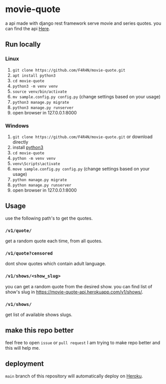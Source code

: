 # movie-quote
a api made with django rest framework serve movie and series quotes. you can find the api [Here](https://movie-quote-api.herokuapp.com).

## Run locally
### Linux
1. `git clone https://github.com/F4R4N/movie-quote.git`
2. `apt install python3`
3. `cd movie-quote`
4. `python3 -m venv venv`
5. `source venv/bin/activate`
6. `mv sample.config.py config.py` (change settings based on your usage)
7. `python3 manage.py migrate`
8. `python3 manage.py runserver`
9. open browser in 127.0.0.1:8000

### Windows
1. `git clone https://github.com/F4R4N/movie-quote.git` or download directly
2. install [python3](https://www.python.org/downloads/)
3. `cd movie-quote`
4. `python -m venv venv`
5. `venv\Scripts\activate`
6. `move sample.config.py config.py` (change settings based on your usage)
7. `python manage.py migrate`
8. `python manage.py runserver`
9. open browser in 127.0.0.1:8000

## Usage
use the following path's to get the quotes.

### `/v1/quote/`
get a random quote each time, from all quotes.

### `/v1/quote?censored`
dont show quotes which contain adult language.

### `/v1/shows/<show_slug>`
you can get a random quote from the desired show. you can find list of show's slug in https://movie-quote-api.herokuapp.com/v1/shows/.

### `/v1/shows/`
get list of available shows slugs.

## make this repo better
feel free to open `issue` or `pull request` I am trying to make repo better and this will help me.

## deployment
`main` branch of this repository will automatically deploy on [Heroku](https://www.heroku.com).
